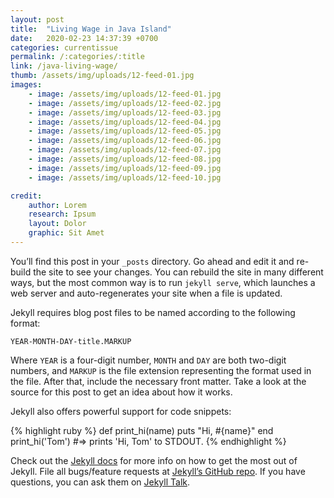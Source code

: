 ```yaml
---
layout: post
title:  "Living Wage in Java Island"
date:   2020-02-23 14:37:39 +0700
categories: currentissue
permalink: /:categories/:title
link: /java-living-wage/
thumb: /assets/img/uploads/12-feed-01.jpg
images:
    - image: /assets/img/uploads/12-feed-01.jpg
    - image: /assets/img/uploads/12-feed-02.jpg
    - image: /assets/img/uploads/12-feed-03.jpg
    - image: /assets/img/uploads/12-feed-04.jpg
    - image: /assets/img/uploads/12-feed-05.jpg
    - image: /assets/img/uploads/12-feed-06.jpg
    - image: /assets/img/uploads/12-feed-07.jpg
    - image: /assets/img/uploads/12-feed-08.jpg
    - image: /assets/img/uploads/12-feed-09.jpg
    - image: /assets/img/uploads/12-feed-10.jpg

credit:
    author: Lorem
    research: Ipsum
    layout: Dolor
    graphic: Sit Amet
---
```

You’ll find this post in your `_posts` directory. Go ahead and edit it and re-build the site to see your changes. You can rebuild the site in many different ways, but the most common way is to run `jekyll serve`, which launches a web server and auto-regenerates your site when a file is updated.

Jekyll requires blog post files to be named according to the following format:

`YEAR-MONTH-DAY-title.MARKUP`

Where `YEAR` is a four-digit number, `MONTH` and `DAY` are both two-digit numbers, and `MARKUP` is the file extension representing the format used in the file. After that, include the necessary front matter. Take a look at the source for this post to get an idea about how it works.

Jekyll also offers powerful support for code snippets:

{% highlight ruby %}
def print_hi(name)
  puts "Hi, #{name}"
end
print_hi('Tom')
#=> prints 'Hi, Tom' to STDOUT.
{% endhighlight %}

Check out the [Jekyll docs][jekyll-docs] for more info on how to get the most out of Jekyll. File all bugs/feature requests at [Jekyll’s GitHub repo][jekyll-gh]. If you have questions, you can ask them on [Jekyll Talk][jekyll-talk].

[jekyll-docs]: https://jekyllrb.com/docs/home
[jekyll-gh]:   https://github.com/jekyll/jekyll
[jekyll-talk]: https://talk.jekyllrb.com/
